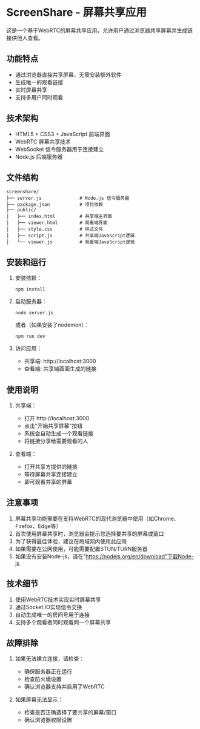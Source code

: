 # ScreenShare - 屏幕共享应用

这是一个基于WebRTC的屏幕共享应用，允许用户通过浏览器共享屏幕并生成链接供他人查看。

## 功能特点

- 通过浏览器直接共享屏幕，无需安装额外软件
- 生成唯一的观看链接
- 实时屏幕共享
- 支持多用户同时观看

## 技术架构

- HTML5 + CSS3 + JavaScript 前端界面
- WebRTC 屏幕共享技术
- WebSocket 信令服务器用于连接建立
- Node.js 后端服务器

## 文件结构

```
screenshare/
├── server.js              # Node.js 信令服务器
├── package.json           # 项目依赖
├── public/
│   ├── index.html         # 共享端主界面
│   ├── viewer.html        # 观看端界面
│   ├── style.css          # 样式文件
│   ├── script.js          # 共享端JavaScript逻辑
│   └── viewer.js          # 观看端JavaScript逻辑
```

## 安装和运行

1. 安装依赖：
   ```
   npm install
   ```

2. 启动服务器：
   ```
   node server.js
   ```
   或者（如果安装了nodemon）：
   ```
   npm run dev
   ```

3. 访问应用：
   - 共享端: http://localhost:3000
   - 查看端: 共享端画面生成的链接

## 使用说明

1. 共享端：
   - 打开 http://localhost:3000
   - 点击"开始共享屏幕"按钮
   - 系统会自动生成一个观看链接
   - 将链接分享给需要观看的人

2. 查看端：
   - 打开共享方提供的链接
   - 等待屏幕共享连接建立
   - 即可观看共享的屏幕

## 注意事项

1. 屏幕共享功能需要在支持WebRTC的现代浏览器中使用（如Chrome、Firefox、Edge等）
2. 首次使用屏幕共享时，浏览器会提示您选择要共享的屏幕或窗口
3. 为了获得最佳体验，建议在局域网内使用此应用
4. 如果需要在公网使用，可能需要配置STUN/TURN服务器
5. 如果没有安装Node-js，请在"https://nodejs.org/en/download"下载Node-js

## 技术细节

1. 使用WebRTC技术实现实时屏幕共享
2. 通过Socket.IO实现信令交换
3. 自动生成唯一的房间号用于连接
4. 支持多个观看者同时观看同一个屏幕共享

## 故障排除

1. 如果无法建立连接，请检查：
   - 确保服务器正在运行
   - 检查防火墙设置
   - 确认浏览器支持并启用了WebRTC

2. 如果屏幕无法显示：
   - 检查是否正确选择了要共享的屏幕/窗口
   - 确认浏览器权限设置

